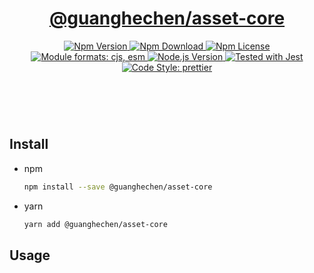 <header>
  <h1 align="center">
    <a href="https://github.com/guanghechen/yozora/tree/main/packages/asset-core#readme">@guanghechen/asset-core</a>
  </h1>
  <div align="center">
    <a href="https://www.npmjs.com/package/@guanghechen/asset-core">
      <img
        alt="Npm Version"
        src="https://img.shields.io/npm/v/@guanghechen/asset-core.svg"
      />
    </a>
    <a href="https://www.npmjs.com/package/@guanghechen/asset-core">
      <img
        alt="Npm Download"
        src="https://img.shields.io/npm/dm/@guanghechen/asset-core.svg"
      />
    </a>
    <a href="https://www.npmjs.com/package/@guanghechen/asset-core">
      <img
        alt="Npm License"
        src="https://img.shields.io/npm/l/@guanghechen/asset-core.svg"
      />
    </a>
    <a href="#install">
      <img
        alt="Module formats: cjs, esm"
        src="https://img.shields.io/badge/module_formats-cjs%2C%20esm-green.svg"
      />
    </a>
    <a href="https://github.com/nodejs/node">
      <img
        alt="Node.js Version"
        src="https://img.shields.io/node/v/@guanghechen/asset-core"
      />
    </a>
    <a href="https://github.com/facebook/jest">
      <img
        alt="Tested with Jest"
        src="https://img.shields.io/badge/tested_with-jest-9c465e.svg"
      />
    </a>
    <a href="https://github.com/prettier/prettier">
      <img
        alt="Code Style: prettier"
        src="https://img.shields.io/badge/code_style-prettier-ff69b4.svg?style=flat-square"
      />
    </a>
  </div>
</header>
<br/>

## Install

* npm

  ```bash
  npm install --save @guanghechen/asset-core
  ```

* yarn

  ```bash
  yarn add @guanghechen/asset-core
  ```

## Usage

